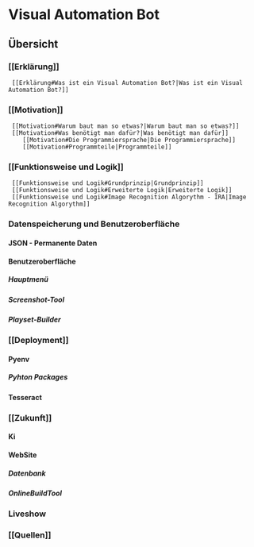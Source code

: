 # Visual Automation Bot

## Übersicht
### [[Erklärung]]
	 [[Erklärung#Was ist ein Visual Automation Bot?|Was ist ein Visual Automation Bot?]]

### [[Motivation]]
	 [[Motivation#Warum baut man so etwas?|Warum baut man so etwas?]]
	 [[Motivation#Was benötigt man dafür?|Was benötigt man dafür]]
		[[Motivation#Die Programmiersprache|Die Programmiersprache]]
		[[Motivation#Programmteile|Programmteile]]
### [[Funktionsweise und Logik]]
	 [[Funktionsweise und Logik#Grundprinzip|Grundprinzip]]
	 [[Funktionsweise und Logik#Erweiterte Logik|Erweiterte Logik]]
	 [[Funktionsweise und Logik#Image Recognition Algorythm - IRA|Image Recognition Algorythm]]
### Datenspeicherung und Benutzeroberfläche
#### JSON - Permanente Daten
#### Benutzeroberfläche
##### Hauptmenü
##### Screenshot-Tool
##### Playset-Builder


### [[Deployment]]
#### Pyenv
##### Pyhton Packages

#### Tesseract


### [[Zukunft]]
#### Ki
#### WebSite
##### Datenbank
##### OnlineBuildTool

### Liveshow

### [[Quellen]]
